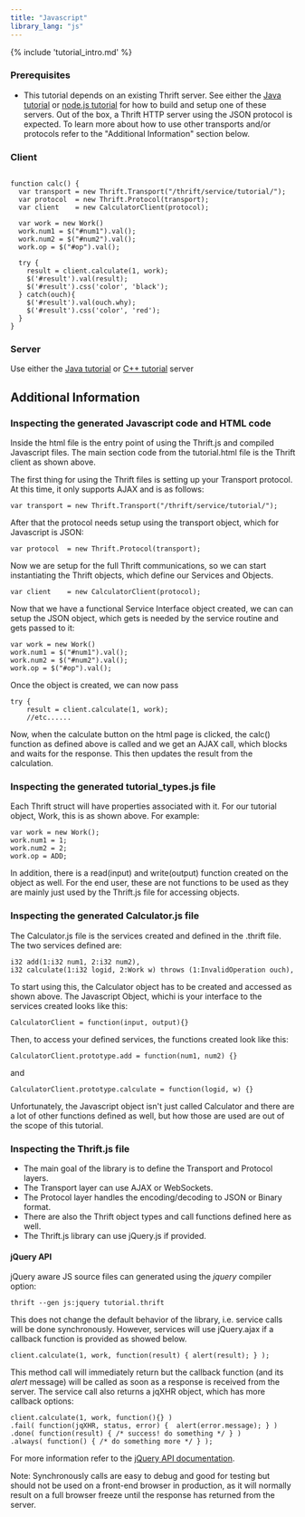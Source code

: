 ```yaml
---
title: "Javascript"
library_lang: "js"
---
```

{% include 'tutorial_intro.md' %}

### Prerequisites 

* This tutorial depends on an existing Thrift server. See either the [Java tutorial](/tutorial/java) or [node.js tutorial](/tutorial/nodejs) for how to build and setup one of these servers. Out of the box, a Thrift HTTP server using the JSON protocol is expected. To learn more about how to use other transports and/or protocols refer to the "Additional Information" section below.

### Client

<pre><code class="language-js">
function calc() {
  var transport = new Thrift.Transport("/thrift/service/tutorial/");
  var protocol  = new Thrift.Protocol(transport);
  var client    = new CalculatorClient(protocol);

  var work = new Work()
  work.num1 = $("#num1").val();
  work.num2 = $("#num2").val();
  work.op = $("#op").val();

  try {
    result = client.calculate(1, work);
    $('#result').val(result);
    $('#result').css('color', 'black');
  } catch(ouch){
    $('#result').val(ouch.why);
    $('#result').css('color', 'red');
  }
}
</code></pre>

### Server

Use either the [Java tutorial](/tutorial/java) or [C++ tutorial](/tutorial/cpp) server 


## Additional Information

### Inspecting the generated Javascript code and HTML code

Inside the html file is the entry point of using the Thrift.js and compiled Javascript files. The main section code from the tutorial.html file is the Thrift client as shown above.

The first thing for using the Thrift files is setting up your Transport protocol. At this time, it only supports AJAX and is as follows:

    var transport = new Thrift.Transport("/thrift/service/tutorial/");

After that the protocol needs setup using the transport object, which for Javascript is JSON:

    var protocol  = new Thrift.Protocol(transport);

Now we are setup for the full Thrift communications, so we can start instantiating the Thrift objects, which define our Services and Objects.

    var client    = new CalculatorClient(protocol);

Now that we have a functional Service Interface object created, we can can setup the JSON object, which gets is needed by the service routine and gets passed to it:

    var work = new Work()
    work.num1 = $("#num1").val();
    work.num2 = $("#num2").val();
    work.op = $("#op").val();

Once the object is created, we can now pass 

    try {
        result = client.calculate(1, work);
        //etc......

Now, when the calculate button on the html page is clicked, the calc() function as defined above is called and we get an AJAX call, which blocks and waits for the response. This then updates the result from the calculation.

### Inspecting the generated tutorial_types.js file

Each Thrift struct will have properties associated with it.  For our tutorial object, Work, this is as shown above. For example:

    var work = new Work();
    work.num1 = 1;
    work.num2 = 2;
    work.op = ADD;

In addition, there is a read(input) and write(output) function created on the object as well. For the end user, these are not functions to be used as they are mainly just used by the Thrift.js file for accessing objects.

### Inspecting the generated Calculator.js file
The Calculator.js file is the services created and defined in the .thrift file. The two services defined are:

    i32 add(1:i32 num1, 2:i32 num2),
    i32 calculate(1:i32 logid, 2:Work w) throws (1:InvalidOperation ouch),

To start using this, the Calculator object has to be created and accessed as shown above. The Javascript Object, whichi is your interface to the services created looks like this:

    CalculatorClient = function(input, output){}

Then, to access your defined services, the functions created look like this:

    CalculatorClient.prototype.add = function(num1, num2) {}

and

    CalculatorClient.prototype.calculate = function(logid, w) {}

Unfortunately, the Javascript object isn't just called Calculator and there are a lot of other functions defined as well, but how those are used are out of the scope of this tutorial.  

### Inspecting the Thrift.js file

* The main goal of the library is to define the Transport and Protocol layers.
* The Transport layer can use AJAX or WebSockets.  
* The Protocol layer handles the encoding/decoding to JSON or Binary format.
* There are also the Thrift object types and call functions defined here as well.
* The Thrift.js library can use jQuery.js if provided.

#### jQuery API

jQuery aware JS source files can generated using the *jquery* compiler option:

    thrift --gen js:jquery tutorial.thrift

This does not change the default behavior of the library, i.e. service calls will be done synchronously. However, services will use jQuery.ajax if a callback function is provided as showed below.

    client.calculate(1, work, function(result) { alert(result); } );

This method call will immediately return but the callback function (and its *alert* message) will be called as soon as a response is received from the server. The service call also returns a jqXHR object, which has more callback options:

    client.calculate(1, work, function(){} )
    .fail( function(jqXHR, status, error) {  alert(error.message); } )
    .done( function(result) { /* success! do something */ } )
    .always( function() { /* do something more */ } );

For more information refer to the [jQuery API documentation](http://api.jquery.com/jquery.ajax/).

Note: Synchronously calls are easy to debug and good for testing but should not be used on a front-end browser in production, as it will normally result on a full browser freeze until the response has returned from the server.
